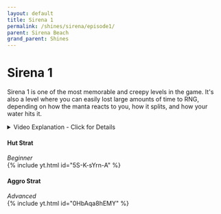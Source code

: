 ```yaml
---
layout: default 
title: Sirena 1
permalink: /shines/sirena/episode1/
parent: Sirena Beach
grand_parent: Shines
---
```


# Sirena 1  
Sirena 1 is one of the most memorable and creepy levels in the game. It's also a level where you can easily lost large amounts of time to RNG, depending on how the manta reacts to you, how it splits, and how your water hits it.

<details markdown="block">
  <summary markdown="span">
    Video Explanation - Click for Details
  </summary> 
{% include yt.html id="ADoBd7fwkTw" %}  
</details>  

#### Hut Strat  
*Beginner*  
{% include yt.html id="5S-K-sYrn-A" %}  
#### Aggro Strat  
*Advanced*  
{% include yt.html id="0HbAqa8hEMY" %}  
